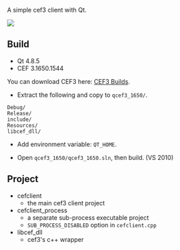 
A simple cef3 client with Qt.

![](https://github.com/joinAero/qtcefclient/blob/master/qcef3_1650.png?raw=true)


Build
-----

* Qt 4.8.5
* CEF 3.1650.1544

You can download CEF3 here: [CEF3 Builds](http://cefbuilds.com/).

* Extract the following and copy to `qcef3_1650/`.

```
Debug/
Release/
include/
Resources/
libcef_dll/
```

* Add environment variable: `QT_HOME`.

* Open `qcef3_1650/qcef3_1650.sln`, then build. (VS 2010)


Project
-------

* cefclient
    - the main cef3 client project
* cefclient_process
    - a separate sub-process executable project
    - `SUB_PROCESS_DISABLED` option in `cefclient.cpp`
* libcef_dll
    - cef3's c++ wrapper
